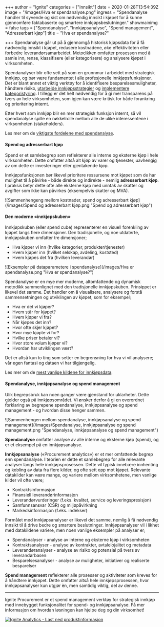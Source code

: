 +++
author = "Ignite"
categories = ["Innsikt"]
date = 2020-01-28T13:54:39Z
image = "/images/Hva er spendanalyse.png"
ingress = "Spendanalyse handler til syvende og sist om nødvendig innsikt i kjøpet for å kunne gjennomføre faktabaserte og smartere innkjøpsbeslutninger."
showmainimg = false
tags = ["Spendanalyse", "Innkjøpsanalyse", "Spend management", "Adresserbart kjøp"]
title = "Hva er spendanalyse?"

+++
Spendanalyse går ut på å gjennomgå historisk kjøpsdata for å få nødvendig innsikt i kjøpet, redusere kostnadene, øke effektiviteten eller forbedre leverandørsamarbeidet. Metodikken omfatter prosessen med å samle inn, rense, klassifisere (eller kategorisere) og analysere kjøpet i virksomheten.

Spendanalyser blir ofte sett på som en grunnmur i arbeidet med strategisk innkjøp, og bør være fundamentet i alle profesjonelle innkjøpsfunksjoner. Det er blant annet et viktig verktøy for å identifisere besparelsesmuligheter, håndtere risiko, [utarbeide innkjøpsstrategier](https://www.ignite.no/blogg/innsikt/bygg-en-solid-innkj%C3%B8psstrategi-i-9-enkle-steg/ "Utarbeid en vellykket innkjøpsstrategi gjennom 8 steg") og [implementere kategoristyring](https://www.ignite.no/blogg/innsikt/en-praktisk-tiln%C3%A6rming-til-kategoristyring/ "En praktisk tilnærming til kategoristyring"). I tillegg er det helt nødvendig for å gi mer transparens på tvers av hele virksomheten, som igjen kan være kritisk for både forankring og prioritering internt.

Etter hvert som innkjøp blir en mer strategisk funksjon internt, så vil spendanalyse spille en nøkkelrolle mellom alle de ulike interessentene i virksomheten (stakeholders).

Les mer om de [viktigste fordelene med spendanalyse](https://www.ignite.no/blogg/innsikt/8-fordeler-med-spendanalyser/ "8 fordeler med innkjøps- og spendanalyser").

#### Spend og adresserbart kjøp

Spend er et samlebegrep som reflekterer alle interne og eksterne kjøp i hele virksomheten. Dette omfatter altså alt kjøp av varer og tjenester, uavhengig av om dette er investeringer eller gjentakende kjøp.

Innkjøpsfunksjonen bør likevel prioritere ressursene mot kjøpet som de har mulighet til å påvirke - både direkte og indirekte - nemlig **adresserbart kjøp**. I praksis betyr dette ofte alle eksterne kjøp med unntak av skatter og avgifter som ikke kan påvirkes (eksempelvis skatter og MVA).

![Sammenhengeng mellom kostnader, spend og adresserbart kjøp](/images/Spend og adresserbart kjøp.png "Spend og adresserbart kjøp")

#### Den moderne «innkjøpskuben»

Innkjøpskuben (eller spend cube) representerer en visuell forenkling av kjøpet langs flere dimensjoner. Den tradisjonelle, og noe utdaterte, innkjøpskuben omfatter tre dimensjoner;

* Hva kjøper vi inn (hvilke kategorier, produkter/tjenester)
* Hvem kjøper inn (hvilket selskap, avdeling, koststed)
* Hvem kjøpes det fra (hvilken leverandør)

![Eksempler på dataparametere i spendanalyse](/images/Hva er spendanalyse.png "Hva er spendanalyse?")

Spendanalyse er en mye mer moderne, altomfattende og dynamisk metodikk sammenlignet med den tradisjonelle innkjøpskuben. Prinsippet er likevel det samme. Det handler om å visualisere, analysere og forstå sammensetningen og utviklingen av kjøpet, som for eksempel;

* Hva er det vi kjøper?
* Hvem står for kjøpet?
* Hvem kjøper vi fra?
* Når kjøpes det inn?
* Hvor ofte skjer kjøpet?
* Hvor mye kjøpte vi for?
* Hvilke priser betaler vi?
* Hvor store volum kjøper vi?
* Hvordan har utviklingen vært?

Det er altså kun to ting som setter en begrensning for hva vi vil analysere; vår egen fantasi og dataen vi har tilgjengelig.

Les mer om de [mest vanlige kildene for innkjøpsdata](https://www.ignite.no/blogg/innsikt/bruk-dataen-din-til-%C3%A5-ta-bedre-beslutninger/ "Bruk dataen din til å ta gode, faktabaserte beslutninger").

#### Spendanalyse, innkjøpsanalyse og spend management

Ulik begrepsbruk kan noen ganger være gjenstand for uklarheter. Dette gjelder også på innkjøpsområdet. Vi ønsker derfor å gi en overordnet forklaring av begrepene spendanalyse, innkjøpsanalyse og spend management - og hvordan disse henger sammen.

![Sammenhengen mellom spendanalyse, innkjøpsanalyse og spend management](/images/Spendanalyse, innkjøpsanalyse og spend management.png "Spendanalyse, innkjøpsanalyse og spend management")

**Spendanalyse** omfatter analyse av alle interne og eksterne kjøp (spend), og er et eksempel på en innkjøpsanalyse.

**Innkjøpsanalyse** («Procurement analytics») er et mer omfattende begrep enn spendanalyse. I teorien er dette et samlebegrep for alle relevante analyser langs hele innkjøpsprosessen. Dette vil typisk innebære innhenting og kobling av data fra flere kilder, og ofte sett opp mot kjøpet. Relevante datakilder kan være mange, og variere mellom virksomhetene, men vanlige kilder vil ofte være;

* Kontraktsinformasjon
* Finansiell leverandørinformasjon
* Leverandørvurderinger (f.eks. kvalitet, service og leveringspresisjon)
* Samfunnsansvar (CSR) og miljøpåvirkning
* Markedsinformasjon (f.eks. indekser)

Formålet med innkjøpsanalyser er likevel det samme, nemlig å få nødvendig innsikt til å drive bedre og smartere beslutninger. Innkjøpsanalyser vil i likhet med datakildene variere, men noen vanlige eksempler på analyser er;

* Spendanalyser - analyse av interne og eksterne kjøp i virksomheten
* Kontraktsanalyser - analyse av kontrakter, avtalelojalitet og metadata
* Leverandøranalyser - analyse av risiko og potensial på tvers av leverandørbasen
* Besparelsesanalyser - analyse av muligheter, initiativer og realiserte besparelser

**Spend management** reflekterer alle prosesser og aktiviteter som kreves for å håndtere innkjøpet. Dette omfatter altså hele innkjøpsprosessen, hvor innkjøpsanalyser kun utgjør èn, men samtidig viktig, del av denne.

***

Ignite Procurement er et spend management verktøy for strategisk innkjøp med innebygget funksjonalitet for spend- og innkjøpsanalyse. Få mer informasjon om hvordan løsningen kan hjelpe deg og din virksomhet!

[![](https://www.ignite.no/images/Last%20ned%20produktinfo%20-%201200%20x100.png "Ignite Analytics - Last ned produktinformasjon")](https://www.ignite.no/ignite-analytics/produktinformasjon/ "Ignite Analytics - Last ned produktinformasjon")